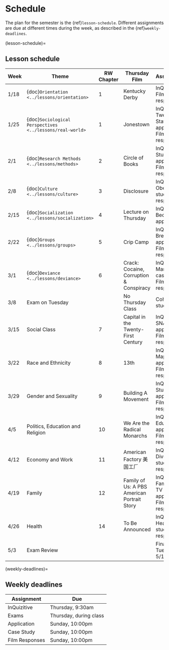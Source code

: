 # Schedule

The plan for the semester is the {ref}`lesson-schedule`. Different assignments are due at different times during the week, as described in the {ref}`weekly-deadlines`.


(lesson-schedule)=
## Lesson schedule
| Week  | Theme                            | RW Chapter | Thursday Film              | Assignments                                            |
|-------|----------------------------------|------------|----------------------------|--------------------------------------------------------|
| 1/18  | {doc}`Orientation  <../lessons/orientation>`      | 1          | Kentucky Derby         |InQuizitive, Film response      |
| 1/25  | {doc}`Sociological Perspectives  <../lessons/real-world>`        | 1          | Jonestown         | InQuizitive, Twenty Statements application, Film response      |
| 2/1  | {doc}`Research Methods    <../lessons/methods>`                          | 2   | Circle of Books  | InQuizitive, Study Design application, Film response |
| 2/8  | {doc}`Culture  <../lessons/culture>`                 | 3                        | Disclosure | InQuizitive, Obesity case study, Film response         |
| 2/15  | {doc}`Socialization  <../lessons/socialization>`                     | 4          | Lecture on Thursday | InQuizitive, Bechdel test application      |
| 2/22  | {doc}`Groups    <../lessons/groups>`                              | 5          |  Crip Camp |  InQuizitive, Breaching application, Film response  |
| 3/1  |  {doc}`Deviance    <../lessons/deviance>`                | 6          | Crack: Cocaine, Corruption & Conspiracy  | InQuizitive, Marijuana case study, Film response           |
| 3/8 | Exam on Tuesday                           |            |   No Thursday Class                         | Cohabit case study                           |
| 3/15  | Social Class                 | 7          | Capital in the Twenty-First Century  | InQuizitive, SNAP application, Film response           |
| 3/22  | Race and Ethnicity             |8          | 13th  | InQuizitive, Map application, Film response        |
| 3/29 | Gender and Sexuality                | 9          | Building A Movement  | InQuizitive, Study Design application, Film response   |
| 4/5 | Politics, Education and Religion | 10         | We Are the Radical Monarchs  | InQuizitive, Education application, Film response  |
| 4/12  | Economy and Work                          | 11         | American Factory 美国工𠂆 | InQuizitive, Divorce case study, Film response        |
| 4/19  | Family                     | 12        | Family of Us: A PBS American Portrait Story | InQuizitive, Families on TV application, Film response          |
| 4/26 |  Health                     |   14         |        To Be Announced                   | InQuizitive, Health case study,  Film response                                             |
| 5/3 |  Exam Review                  |            |                            | Final Exam, Tuesday 5/11 @ 8am                                             |

(weekly-deadlines)=
## Weekly deadlines

| Assignment      | Due                    |
|-----------------|------------------------|
| InQuizitive     | Thursday, 9:30am     |
| Exams           | Thursday, during class |
| Application     | Sunday, 10:00pm       |
| Case Study      | Sunday, 10:00pm         |
| Film Responses  | Sunday, 10:00pm         |
